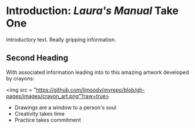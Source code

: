 # Introduction: *Laura's Manual* Take One

Introductory text. Really gripping information.

## Second Heading

With associated information leading into to this amazing artwork developed by crayons:

<img src = "https://github.com/ljmoody/myrepo/blob/gh-pages/images/crayon_art.png"?raw=true>

- Drawings are a window to a person's soul
- Creativity takes time
- Practice takes commitment
